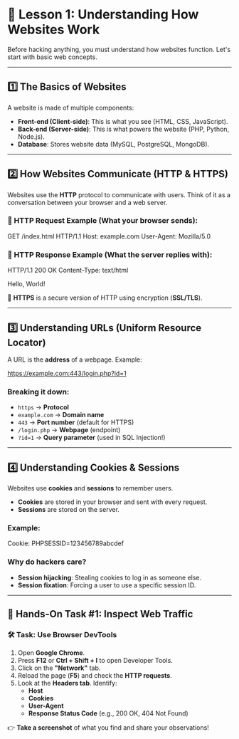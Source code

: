 # 🔹 Lesson 1: Understanding How Websites Work

Before hacking anything, you must understand how websites function. Let's start with basic web concepts.

---

## 1️⃣ The Basics of Websites
A website is made of multiple components:

- **Front-end (Client-side)**: This is what you see (HTML, CSS, JavaScript).
- **Back-end (Server-side)**: This is what powers the website (PHP, Python, Node.js).
- **Database**: Stores website data (MySQL, PostgreSQL, MongoDB).

---

## 2️⃣ How Websites Communicate (HTTP & HTTPS)
Websites use the **HTTP** protocol to communicate with users. Think of it as a conversation between your browser and a web server.

### 🔹 HTTP Request Example (What your browser sends):
GET /index.html HTTP/1.1
Host: example.com
User-Agent: Mozilla/5.0

### 🔹 HTTP Response Example (What the server replies with):
HTTP/1.1 200 OK
Content-Type: text/html
<html>
  <body>Hello, World!</body>
</html>

🔹 **HTTPS** is a secure version of HTTP using encryption (**SSL/TLS**).

---

## 3️⃣ Understanding URLs (Uniform Resource Locator)
A URL is the **address** of a webpage. Example:

https://example.com:443/login.php?id=1

### Breaking it down:
- `https` → **Protocol**
- `example.com` → **Domain name**
- `443` → **Port number** (default for HTTPS)
- `/login.php` → **Webpage** (endpoint)
- `?id=1` → **Query parameter** (used in SQL Injection!)

---

## 4️⃣ Understanding Cookies & Sessions
Websites use **cookies** and **sessions** to remember users.

- **Cookies** are stored in your browser and sent with every request.
- **Sessions** are stored on the server.

### Example:
Cookie: PHPSESSID=123456789abcdef

### Why do hackers care?
- **Session hijacking**: Stealing cookies to log in as someone else.
- **Session fixation**: Forcing a user to use a specific session ID.

---

## 🔹 Hands-On Task #1: Inspect Web Traffic

### 🛠️ Task: Use Browser DevTools

1. Open **Google Chrome**.
2. Press **F12** or **Ctrl + Shift + I** to open Developer Tools.
3. Click on the **"Network"** tab.
4. Reload the page (**F5**) and check the **HTTP requests**.
5. Look at the **Headers tab**. Identify:
   - **Host**
   - **Cookies**
   - **User-Agent**
   - **Response Status Code** (e.g., 200 OK, 404 Not Found)

👉 **Take a screenshot** of what you find and share your observations!
